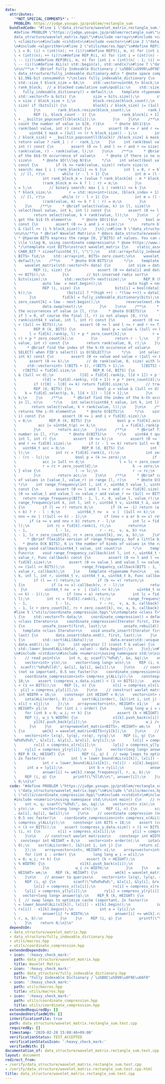 ```yaml
---
data:
  attributes:
    '*NOT_SPECIAL_COMMENTS*': ''
    PROBLEM: https://judge.yosupo.jp/problem/rectangle_sum
  bundledCode: "#line 1 \"data_structure/wavelet_matrix.rectangle_sum.test.cpp\"\n\
    #define PROBLEM \"https://judge.yosupo.jp/problem/rectangle_sum\"\n#line 2 \"\
    data_structure/wavelet_matrix.hpp\"\n#include <array>\n#include <cassert>\n#include\
    \ <climits>\n#include <cstdint>\n#include <vector>\n#line 2 \"data_structure/fully_indexable_dictionary.hpp\"\
    \n#include <algorithm>\n#line 2 \"utils/macros.hpp\"\n#define REP(i, n) for (int\
    \ i = 0; (i) < (int)(n); ++ (i))\n#define REP3(i, m, n) for (int i = (m); (i)\
    \ < (int)(n); ++ (i))\n#define REP_R(i, n) for (int i = (int)(n) - 1; (i) >= 0;\
    \ -- (i))\n#define REP3R(i, m, n) for (int i = (int)(n) - 1; (i) >= (int)(m);\
    \ -- (i))\n#define ALL(x) std::begin(x), std::end(x)\n#line 7 \"data_structure/fully_indexable_dictionary.hpp\"\
    \n\n/**\n * @brief Fully Indexable Dictionary / \u5B8C\u5099\u8F9E\u66F8\n * @docs\
    \ data_structure/fully_indexable_dictionary.md\n * @note space complexity $o(N)$.\
    \ $1.5N$-bit consumed\n */\nclass fully_indexable_dictionary {\n    static constexpr\
    \ std::size_t block_size = 64;\n    std::vector<uint64_t> block;\n    std::vector<int32_t>\
    \ rank_block;  // a blocked cumulative sum\npublic:\n    std::size_t size;\n \
    \   fully_indexable_dictionary() = default;\n    template <typename T>\n    fully_indexable_dictionary(const\
    \ std::vector<T> & bits) {\n        size = bits.size();\n        std::size_t block_count\
    \ = size / block_size + 1;\n        block.resize(block_count);\n        REP (i,\
    \ size) if (bits[i]) {\n            block[i / block_size] |= (1ull << (i % block_size));\n\
    \        }\n        rank_block.resize(block_count);\n        rank_block[0] = 0;\n\
    \        REP (i, block_count - 1) {\n            rank_block[i + 1] = rank_block[i]\
    \ + __builtin_popcountll(block[i]);\n        }\n    }\n\n    /**\n     * @brief\
    \ count the number of value in $[0, r)$\n     * @note $O(1)$\n     */\n    int\
    \ rank(bool value, int r) const {\n        assert (0 <= r and r <= size);\n  \
    \      uint64_t mask = (1ull << (r % block_size)) - 1;\n        int rank_1 = rank_block[r\
    \ / block_size] + __builtin_popcountll(block[r /block_size] & mask);\n       \
    \ return value ? rank_1 : r - rank_1;\n    }\n    int rank(bool value, int l,\
    \ int r) const {\n        assert (0 <= l and l <= r and r <= size);\n        return\
    \ rank(value, r) - rank(value, l);\n    }\n\n    /**\n     * @brief find the index\
    \ of the $k$-th occurrence of value\n     * @note if there is no such index, returns\
    \ size\n     * @note $O(\\log N)$\n     */\n    int select(bool value, int k)\
    \ const {\n        if (k >= rank(value, size)) return size;\n        // binary\
    \ search: max { i | rank_block[i] <= k }\n        int l = 0, r = block.size();\
    \  // [l, r)\n        while (r - l > 1) {\n            int m = (l + r) / 2;\n\
    \            int rank_block_m = (value ? rank_block[m] : m * block_size - rank_block[m]);\n\
    \            (rank_block_m <= k ? l : r) = m;\n        }\n        int block_index\
    \ = l;\n        // binary search: max { i | rank(i) <= k }\n        l = block_index\
    \ * block_size;\n        r = std::min<int>(size, (block_index + 1) * block_size);\
    \  // [l, r)\n        while (r - l > 1) {\n            int m = (l + r) / 2;\n\
    \            (rank(value, m) <= k ? l : r) = m;\n        }\n        return l;\n\
    \    }\n    /**\n     * @brief select(value, k) in [l, size)\n     */\n    int\
    \ select(bool value, int k, int l) const {\n        assert (0 <= l and l <= size);\n\
    \        return select(value, k + rank(value, l));\n    }\n\n    /**\n     * @brief\
    \ get the $i$-th element\n     * @note $O(1)$\n     */\n    bool access(int i)\
    \ const {\n        assert (0 <= i and i < size);\n        return block[i / block_size]\
    \ & (1ull << (i % block_size));\n    }\n};\n#line 9 \"data_structure/wavelet_matrix.hpp\"\
    \n\n\n/**\n * @brief Wavelet Matrix\n * @docs data_structure/wavelet_matrix.md\n\
    \ * @tparam BITS express the range [0, 2^BITS) of values. You can assume BITS\
    \ \\le \\log N, using coordinate compression\n * @see https://www.slideshare.net/pfi/ss-15916040\n\
    \ */\ntemplate <int BITS>\nstruct wavelet_matrix {\n    static_assert (BITS <\
    \ CHAR_BIT * sizeof(uint64_t), \"\");\n    std::array<fully_indexable_dictionary,\
    \ BITS> fid;\n    std::array<int, BITS> zero_count;\n\n    wavelet_matrix() =\
    \ default;\n    /**\n     * @note O(N BITS)\n     */\n    template <typename T>\n\
    \    wavelet_matrix(std::vector<T> data) {\n        int size = data.size();\n\
    \        REP (i, size) {\n            assert (0 <= data[i] and data[i] < (1ull\
    \ << BITS));\n        }\n        // bit-inversed radix sort\n        std::vector<char>\
    \ bits(size);\n        std::vector<T> next(size);\n        REP_R (k, BITS) {\n\
    \            auto low  = next.begin();\n            auto high = next.rbegin();\n\
    \            REP (i, size) {\n                bits[i] = bool(data[i] & (1ull <<\
    \ k));\n                (bits[i] ? *(high ++) : *(low ++)) = data[i];\n      \
    \      }\n            fid[k] = fully_indexable_dictionary(bits);\n           \
    \ zero_count[k] = low - next.begin();\n            reverse(next.rbegin(), high);\n\
    \            data.swap(next);\n        }\n    }\n\n    /**\n     * @brief count\
    \ the occurrences of value in [l, r)\n     * @note O(BITS)\n     * @note even\
    \ if l = 0, of course the final [l, r) is not always [0, r)\n     */\n    int\
    \ rank(uint64_t value, int l, int r) const {\n        assert (0 <= value and value\
    \ < (1ull << BITS));\n        assert (0 <= l and l <= r and r <= fid[0].size);\n\
    \        REP_R (k, BITS) {\n            bool p = value & (1ull << k);\n      \
    \      l = fid[k].rank(p, l) + p * zero_count[k];\n            r = fid[k].rank(p,\
    \ r) + p * zero_count[k];\n        }\n        return r - l;\n    }\n    int rank(uint64_t\
    \ value, int r) const {\n        return rank(value, 0, r);\n    }\n\n    /**\n\
    \     * @brief find the index of the k-th occurence of value\n     * @note O(BITS\
    \ SELECT) when FID's select() is O(SELECT)\n     */\n    int select(uint64_t value,\
    \ int k) const {\n        assert (0 <= value and value < (1ull << BITS));\n  \
    \      assert (0 <= k);\n        // do rank(value, 0, size) with logging\n   \
    \     std::vector<int> l(BITS + 1), r(BITS + 1);\n        l[BITS] = 0;\n     \
    \   r[BITS] = fid[0].size;\n        REP_R (d, BITS) {\n            bool p = value\
    \ & (1ull << d);\n            l[d] = fid[d].rank(p, l[d + 1]) + p * zero_count[d];\n\
    \            r[d] = fid[d].rank(p, r[d + 1]) + p * zero_count[d];\n        }\n\
    \        if (r[0] - l[0] <= k) return fid[0].size;\n        // trace the log inversely\n\
    \        REP (d, BITS) {\n            bool p = value & (1ull << d);\n        \
    \    k = fid[d].select(p, k, l[d + 1]) - l[d + 1];\n        }\n        return\
    \ k;\n    }\n    /**\n     * @brief find the index of the k-th occurence of value\
    \ in [l, n)\n     */\n    int select(uint64_t value, int k, int l) const {\n \
    \       return select(value, k + rank(value, l));\n    }\n\n    /**\n     * @brief\
    \ returns the i-th element\n     * @note O(BITS)\n     */\n    uint64_t access(int\
    \ i) const {\n        assert (0 <= i and i < fid[0].size);\n        uint64_t acc\
    \ = 0;\n        REP_R (k, BITS) {\n            bool p = fid[k].access(i);\n  \
    \          acc |= uint64_t(p) << k;\n            i = fid[k].rank(p, i) + p * zero_count[k];\n\
    \        }\n        return acc;\n    }\n\n    /**\n     * @brief find the k-th\
    \ number in [l, r)\n     * @note O(BITS)\n     */\n    uint64_t quantile(int k,\
    \ int l, int r) {\n        assert (0 <= k);\n        assert (0 <= l and l <= r\
    \ and r <= fid[0].size);\n        if (r - l <= k) return 1ull << BITS;\n     \
    \   uint64_t acc = 0;\n        REP_R (d, BITS) {\n            int lc = fid[d].rank(1,\
    \ l);\n            int rc = fid[d].rank(1, r);\n            int zero = (r - l)\
    \ - (rc - lc);\n            bool p = (k >= zero);\n            if (p) {\n    \
    \            acc |= 1ull << d;\n                l = lc + zero_count[d];\n    \
    \            r = rc + zero_count[d];\n                k -= zero;\n           \
    \ } else {\n                l -= lc;\n                r -= rc;\n            }\n\
    \        }\n        return acc;\n    }\n\n    /**\n     * @brief count the number\
    \ of values in [value_l, value_r) in range [l, r)\n     * @note O(BITS)\n    \
    \ */\n    int range_frequency(int l, int r, uint64_t value_l, uint64_t value_r)\
    \ const {\n        assert (0 <= l and l <= r and r <= fid[0].size);\n        assert\
    \ (0 <= value_l and value_l <= value_r and value_r <= (1ull << BITS));\n     \
    \   return range_frequency(BITS - 1, l, r, 0, value_l, value_r);\n    }\n    int\
    \ range_frequency(int k, int l, int r, uint64_t v, uint64_t a, uint64_t b) const\
    \ {\n        if (l == r) return 0;\n        if (k == -1) return (a <= v and v\
    \ < b) ? r - l : 0;\n        uint64_t nv  =  v |  (1ull << k);\n        uint64_t\
    \ nnv = nv | ((1ull << k) - 1);\n        if (nnv < a or b <= v) return 0;\n  \
    \      if (a <= v and nnv < b) return r - l;\n        int lc = fid[k].rank(1,\
    \ l);\n        int rc = fid[k].rank(1, r);\n        return\n            range_frequency(k\
    \ - 1,             l - lc,             r - rc,  v, a, b) +\n            range_frequency(k\
    \ - 1, lc + zero_count[k], rc + zero_count[k], nv, a, b);\n    }\n\n    /**\n\
    \     * @brief flexible version of range_frequency, buf a little bit slow\n  \
    \   * @note O(K BITS), K is the number of kinds of values in the range\n     *\
    \ @arg void callback(uint64_t value, int count)\n     */\n    template <typename\
    \ Func>\n    void range_frequency_callback(int l, int r, uint64_t value_l, uint64_t\
    \ value_r, Func callback) const {\n        assert (0 <= l and l <= r and r <=\
    \ fid[0].size);\n        assert (0 <= value_l and value_l <= value_r and value_r\
    \ <= (1ull << BITS));\n        range_frequency_callback(BITS - 1, l, r, 0, value_l,\
    \ value_r, callback);\n    }\n    template <typename Func>\n    void range_frequency_callback(int\
    \ k, int l, int r, uint64_t v, uint64_t a, uint64_t b, Func callback) const {\n\
    \        if (l == r) return;\n        if (b <= v) return;\n        if (k == -1)\
    \ {\n            if (a <= v) callback(v, r - l);\n            return;\n      \
    \  }\n        uint64_t nv  = v  | (1ull << k);\n        uint64_t nnv = nv | (((1ull\
    \ << k) - 1));\n        if (nnv < a) return;\n        int lc = fid[k].rank(1,\
    \ l);\n        int rc = fid[k].rank(1, r);\n        range_frequency_callback(k\
    \ - 1,             l - lc,             r - rc,  v, a, b, callback);\n        range_frequency_callback(k\
    \ - 1, lc + zero_count[k], rc + zero_count[k], nv, a, b, callback);\n    }\n};\n\
    #line 5 \"utils/coordinate_compression.hpp\"\n\ntemplate <class T>\nstruct coordinate_compression\
    \ {\n    std::vector<T> data;\n    coordinate_compression() = default;\n    template\
    \ <class Iterator>\n    coordinate_compression(Iterator first, Iterator last)\
    \ {\n        unsafe_insert(first, last);\n        unsafe_rebuild();\n    }\n \
    \   template <class Iterator>\n    void unsafe_insert(Iterator first, Iterator\
    \ last) {\n        data.insert(data.end(), first, last);\n    }\n    void unsafe_rebuild()\
    \ {\n        std::sort(ALL(data));\n        data.erase(std::unique(ALL(data)),\
    \ data.end());\n    }\n    int operator [] (const T & value) {\n        return\
    \ std::lower_bound(ALL(data), value) - data.begin();\n    }\n};\n#line 6 \"data_structure/wavelet_matrix.rectangle_sum.test.cpp\"\
    \n#include <cstdio>\n#include <numeric>\nusing namespace std;\n\nint main() {\n\
    \    // read points\n    int n, q; scanf(\"%d%d\", &n, &q);\n    vector<int> x(n);\n\
    \    vector<int> y(n);\n    vector<long long> w(n);\n    REP (i, n) {\n      \
    \  scanf(\"%d%d%lld\", &x[i], &y[i], &w[i]);\n    }\n\n    // coordinate compression\
    \ (not so important, 0.5 sec faster)\n    coordinate_compression<int> compress_x(ALL(x));\n\
    \    coordinate_compression<int> compress_y(ALL(y));\n    constexpr int BITS =\
    \ 18;\n    assert (compress_x.data.size() < (1 << BITS));\n    assert (compress_y.data.size()\
    \ < (1 << BITS));\n    REP (i, n) {\n        x[i] = compress_x[x[i]];\n      \
    \  y[i] = compress_y[y[i]];\n    }\n\n    // construct wavlet matrices\n    constexpr\
    \ int WIDTH = 16;\n    constexpr int HEIGHT = 8;\n    vector<int> order(n);\n\
    \    iota(ALL(order), 0);\n    sort(ALL(order), [&](int i, int j) {\n        return\
    \ x[i] < x[j];\n    });\n    array<vector<int>, HEIGHT> x1;\n    array<vector<int>,\
    \ HEIGHT> y1;\n    for (int i : order) {\n        long long w_i = w[i];\n    \
    \    for (int k = 0; w_i; ++ k) {\n            assert (k < HEIGHT);\n        \
    \    REP (j, w_i % WIDTH) {\n                x1[k].push_back(x[i]);\n        \
    \        y1[k].push_back(y[i]);\n            }\n            w_i /= WIDTH;\n  \
    \      }\n    }\n    array<wavelet_matrix<BITS>, HEIGHT> wm;\n    REP (k, HEIGHT)\
    \ {\n        wm[k] = wavelet_matrix<BITS>(y1[k]);\n    }\n\n    // answer to queries\n\
    \    vector<int> lx(q), ly(q), rx(q), ry(q);\n    REP (i, q) {\n        scanf(\"\
    %d%d%d%d\", &lx[i], &ly[i], &rx[i], &ry[i]);\n        lx[i] = compress_x[lx[i]];\n\
    \        rx[i] = compress_x[rx[i]];\n        ly[i] = compress_y[ly[i]];\n    \
    \    ry[i] = compress_y[ry[i]];\n    }\n    vector<long long> answer(q);\n   \
    \ REP_R (k, HEIGHT) {\n        REP (i, q) {  // swap loops to optimize cache (important,\
    \ 2x faster)\n            int l = lower_bound(ALL(x1[k]), lx[i]) - x1[k].begin();\n\
    \            int r = lower_bound(ALL(x1[k]), rx[i]) - x1[k].begin();\n       \
    \     int a = ly[i];\n            int b = ry[i];\n            answer[i] *= WIDTH;\n\
    \            answer[i] += wm[k].range_frequency(l, r, a, b);\n        }\n    }\n\
    \    REP (i, q) {\n        printf(\"%lld\\n\", answer[i]);\n    }\n    return\
    \ 0;\n}\n"
  code: "#define PROBLEM \"https://judge.yosupo.jp/problem/rectangle_sum\"\n#include\
    \ \"data_structure/wavelet_matrix.hpp\"\n#include \"utils/macros.hpp\"\n#include\
    \ \"utils/coordinate_compression.hpp\"\n#include <cstdint>\n#include <cstdio>\n\
    #include <numeric>\nusing namespace std;\n\nint main() {\n    // read points\n\
    \    int n, q; scanf(\"%d%d\", &n, &q);\n    vector<int> x(n);\n    vector<int>\
    \ y(n);\n    vector<long long> w(n);\n    REP (i, n) {\n        scanf(\"%d%d%lld\"\
    , &x[i], &y[i], &w[i]);\n    }\n\n    // coordinate compression (not so important,\
    \ 0.5 sec faster)\n    coordinate_compression<int> compress_x(ALL(x));\n    coordinate_compression<int>\
    \ compress_y(ALL(y));\n    constexpr int BITS = 18;\n    assert (compress_x.data.size()\
    \ < (1 << BITS));\n    assert (compress_y.data.size() < (1 << BITS));\n    REP\
    \ (i, n) {\n        x[i] = compress_x[x[i]];\n        y[i] = compress_y[y[i]];\n\
    \    }\n\n    // construct wavlet matrices\n    constexpr int WIDTH = 16;\n  \
    \  constexpr int HEIGHT = 8;\n    vector<int> order(n);\n    iota(ALL(order),\
    \ 0);\n    sort(ALL(order), [&](int i, int j) {\n        return x[i] < x[j];\n\
    \    });\n    array<vector<int>, HEIGHT> x1;\n    array<vector<int>, HEIGHT> y1;\n\
    \    for (int i : order) {\n        long long w_i = w[i];\n        for (int k\
    \ = 0; w_i; ++ k) {\n            assert (k < HEIGHT);\n            REP (j, w_i\
    \ % WIDTH) {\n                x1[k].push_back(x[i]);\n                y1[k].push_back(y[i]);\n\
    \            }\n            w_i /= WIDTH;\n        }\n    }\n    array<wavelet_matrix<BITS>,\
    \ HEIGHT> wm;\n    REP (k, HEIGHT) {\n        wm[k] = wavelet_matrix<BITS>(y1[k]);\n\
    \    }\n\n    // answer to queries\n    vector<int> lx(q), ly(q), rx(q), ry(q);\n\
    \    REP (i, q) {\n        scanf(\"%d%d%d%d\", &lx[i], &ly[i], &rx[i], &ry[i]);\n\
    \        lx[i] = compress_x[lx[i]];\n        rx[i] = compress_x[rx[i]];\n    \
    \    ly[i] = compress_y[ly[i]];\n        ry[i] = compress_y[ry[i]];\n    }\n \
    \   vector<long long> answer(q);\n    REP_R (k, HEIGHT) {\n        REP (i, q)\
    \ {  // swap loops to optimize cache (important, 2x faster)\n            int l\
    \ = lower_bound(ALL(x1[k]), lx[i]) - x1[k].begin();\n            int r = lower_bound(ALL(x1[k]),\
    \ rx[i]) - x1[k].begin();\n            int a = ly[i];\n            int b = ry[i];\n\
    \            answer[i] *= WIDTH;\n            answer[i] += wm[k].range_frequency(l,\
    \ r, a, b);\n        }\n    }\n    REP (i, q) {\n        printf(\"%lld\\n\", answer[i]);\n\
    \    }\n    return 0;\n}\n"
  dependsOn:
  - data_structure/wavelet_matrix.hpp
  - data_structure/fully_indexable_dictionary.hpp
  - utils/macros.hpp
  - utils/coordinate_compression.hpp
  extendedDependsOn:
  - icon: ':heavy_check_mark:'
    path: data_structure/wavelet_matrix.hpp
    title: Wavelet Matrix
  - icon: ':heavy_check_mark:'
    path: data_structure/fully_indexable_dictionary.hpp
    title: "Fully Indexable Dictionary / \u5B8C\u5099\u8F9E\u66F8"
  - icon: ':heavy_check_mark:'
    path: utils/macros.hpp
    title: utils/macros.hpp
  - icon: ':heavy_check_mark:'
    path: utils/coordinate_compression.hpp
    title: utils/coordinate_compression.hpp
  extendedRequiredBy: []
  extendedVerifiedWith: []
  isVerificationFile: true
  path: data_structure/wavelet_matrix.rectangle_sum.test.cpp
  requiredBy: []
  timestamp: '2020-02-28 15:08:46+09:00'
  verificationStatus: TEST_ACCEPTED
  verificationStatusIcon: ':heavy_check_mark:'
  verifiedWith: []
documentation_of: data_structure/wavelet_matrix.rectangle_sum.test.cpp
layout: document
redirect_from:
- /verify/data_structure/wavelet_matrix.rectangle_sum.test.cpp
- /verify/data_structure/wavelet_matrix.rectangle_sum.test.cpp.html
title: data_structure/wavelet_matrix.rectangle_sum.test.cpp
---
```

